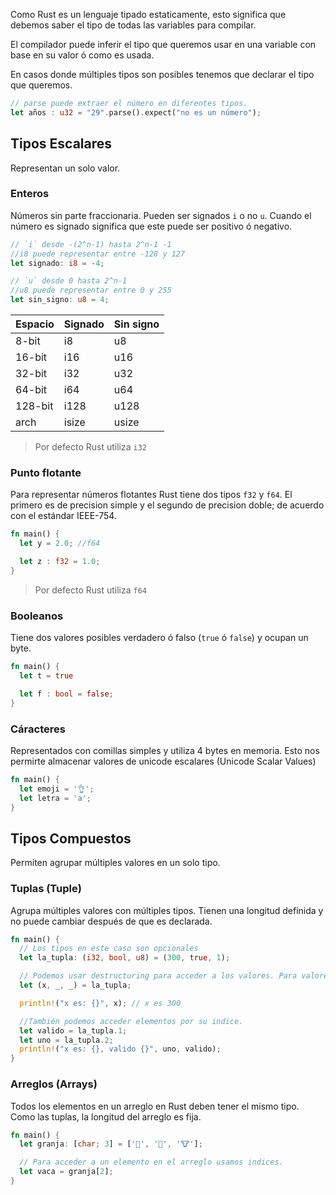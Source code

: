 Como Rust es un lenguaje tipado estaticamente, esto significa que debemos saber el tipo de todas las variables para compilar. 

El compilador puede inferir el tipo que queremos usar en una variable con base en su valor ó como es usada. 

En casos donde múltiples tipos son posibles tenemos que declarar el tipo que queremos.

```rust
// parse puede extraer el número en diferentes tipos.
let años : u32 = "29".parse().expect("no es un número");
```


## Tipos Escalares 

Representan un solo valor.

### Enteros
Números sin parte fraccionaria. 
Pueden ser signados `i` o no `u`. Cuando el número es signado significa que este puede ser positivo ó negativo. 
```rust 
// `i` desde -(2^n-1) hasta 2^n-1 -1
//i8 puede representar entre -128 y 127
let signado: i8 = -4;

// `u` desde 0 hasta 2^n-1
//u8 puede representar entre 0 y 255
let sin_signo: u8 = 4;
```

|Espacio | Signado | Sin signo |
|-------|--------|----------|
|8-bit | i8 | u8|
|16-bit | i16 | u16|
|32-bit | i32 | u32|
|64-bit | i64 | u64|
|128-bit | i128 | u128|
|arch | isize | usize|

> Por defecto Rust utiliza `i32`

### Punto flotante
Para representar números flotantes Rust tiene dos tipos `f32` y `f64`. El primero es de precision simple y el segundo de precision doble; de acuerdo con el estándar IEEE-754.
```rust
fn main() {
  let y = 2.0; //f64

  let z : f32 = 1.0; 
}
```
> Por defecto Rust utiliza `f64`

### Booleanos
Tiene dos valores posibles verdadero ó falso (`true` ó `false`) y ocupan un byte.

```rust
fn main() {
  let t = true

  let f : bool = false; 
}
```

### Cáracteres

Representados con comillas simples y utiliza 4 bytes en memoria. Esto nos permirte almacenar valores de unicode escalares (Unicode Scalar Values)

```rust
fn main() {
  let emoji = '👌';
  let letra = 'a';
}
```

## Tipos Compuestos
Permiten agrupar múltiples valores en un solo tipo.

### Tuplas (Tuple)
Agrupa múltiples valores con múltiples tipos. Tienen una longitud definida y no puede cambiar después de que es declarada.

```rust
fn main() {
  // Los tipos en este caso son opcionales
  let la_tupla: (i32, bool, u8) = (300, true, 1);

  // Podemos usar destructuring para acceder a los valores. Para valores que no necesitamos usamos _
  let (x, _, _) = la_tupla;

  println!("x es: {}", x); // x es 300

  //También podemos acceder elementos por su indice.
  let valido = la_tupla.1;
  let uno = la_tupla.2;
  println!("x es: {}, valido {}", uno, valido);
}

```

### Arreglos (Arrays)

Todos los elementos en un arreglo en Rust deben tener el mismo tipo. Como las tuplas, la longitud del arreglo es fija.

```rust
fn main() {
  let granja: [char; 3] = ['🐤', '🐷', '🐮'];

  // Para acceder a un elemento en el arreglo usamos indices. 
  let vaca = granja[2];
}
```